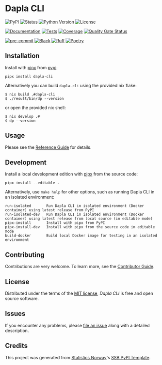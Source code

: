 # Dapla CLI

[![PyPI](https://img.shields.io/pypi/v/dapla-cli.svg)][pypi status]
[![Status](https://img.shields.io/pypi/status/dapla-cli.svg)][pypi status]
[![Python Version](https://img.shields.io/pypi/pyversions/dapla-cli)][pypi status]
[![License](https://img.shields.io/pypi/l/dapla-cli)][license]

[![Documentation](https://github.com/statisticsnorway/dapla-cli/actions/workflows/docs.yml/badge.svg)][documentation]
[![Tests](https://github.com/statisticsnorway/dapla-cli/actions/workflows/tests.yml/badge.svg)][tests]
[![Coverage](https://sonarcloud.io/api/project_badges/measure?project=statisticsnorway_dapla-cli&metric=coverage)][sonarcov]
[![Quality Gate Status](https://sonarcloud.io/api/project_badges/measure?project=statisticsnorway_dapla-cli&metric=alert_status)][sonarquality]

[![pre-commit](https://img.shields.io/badge/pre--commit-enabled-brightgreen?logo=pre-commit&logoColor=white)][pre-commit]
[![Black](https://img.shields.io/badge/code%20style-black-000000.svg)][black]
[![Ruff](https://img.shields.io/endpoint?url=https://raw.githubusercontent.com/astral-sh/ruff/main/assets/badge/v2.json)](https://github.com/astral-sh/ruff)
[![Poetry](https://img.shields.io/endpoint?url=https://python-poetry.org/badge/v0.json)][poetry]

[pypi status]: https://pypi.org/project/dapla-cli/
[documentation]: https://statisticsnorway.github.io/dapla-cli
[tests]: https://github.com/statisticsnorway/dapla-cli/actions?workflow=Tests

[sonarcov]: https://sonarcloud.io/summary/overall?id=statisticsnorway_dapla-cli
[sonarquality]: https://sonarcloud.io/summary/overall?id=statisticsnorway_dapla-cli
[pre-commit]: https://github.com/pre-commit/pre-commit
[black]: https://github.com/psf/black
[poetry]: https://python-poetry.org/



## Installation

Install with [pipx] from [pypi]:

```console
pipx install dapla-cli
```

Alternatively you can build `dapla-cli` using the provided nix flake:

```console
$ nix build .#dapla-cli
$ ./result/bin/dp --version
```

or open the provided nix shell:

```console
$ nix develop .#
$ dp --version
```

## Usage

Please see the [Reference Guide] for details.

## Development

Install a local development edition with [pipx] from the source code:

```console
pipx install --editable .
```

Alternatively, use `make help` for other options, such as running Dapla CLI in an isolated environment:

```console
run-isolated       Run Dapla CLI in isolated environment (Docker container) using latest release from PyPI
run-isolated-dev   Run Dapla CLI in isolated environment (Docker container) using latest release from local source (in editable mode)
pipx-install       Install with pipx from PyPI
pipx-install-dev   Install with pipx from the source code in editable mode
build-docker       Build local Docker image for testing in an isolated environment
```

## Contributing

Contributions are very welcome.
To learn more, see the [Contributor Guide].

## License

Distributed under the terms of the [MIT license][license],
_Dapla CLI_ is free and open source software.

## Issues

If you encounter any problems,
please [file an issue] along with a detailed description.

## Credits

This project was generated from [Statistics Norway]'s [SSB PyPI Template].

[statistics norway]: https://www.ssb.no/en
[pypi]: https://pypi.org/project/dapla-cli/
[ssb pypi template]: https://github.com/statisticsnorway/ssb-pypitemplate
[file an issue]: https://github.com/statisticsnorway/dapla-cli/issues
[pipx]: https://pipx.pypa.io/

<!-- github-only -->

[license]: https://github.com/statisticsnorway/dapla-cli/blob/main/LICENSE
[contributor guide]: https://github.com/statisticsnorway/dapla-cli/blob/main/CONTRIBUTING.md
[reference guide]: https://statisticsnorway.github.io/dapla-cli/reference.html
